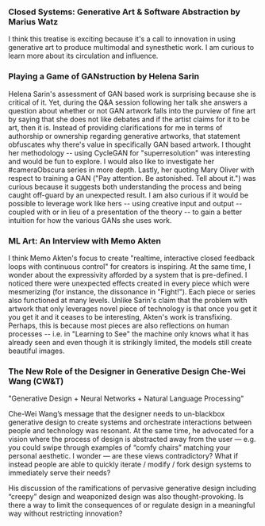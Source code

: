 ### Closed Systems: Generative Art & Software Abstraction by Marius Watz

I think this treatise is exciting because it's a call to innovation in using generative art to produce multimodal and synesthetic work. I am curious to learn more about its circulation and influence.

### Playing a Game of GANstruction by Helena Sarin

Helena Sarin's assessment of GAN based work is surprising because she is critical of it. Yet, during the Q&A session following her talk she answers a question about whether or not GAN artwork falls into the purview of fine art by saying that she does not like debates and if the artist claims for it to be art, then it is. Instead of providing clarifications for me in terms of authorship or ownership regarding generative artworks, that statement obfuscates why there's value in specifically GAN based artwork. I thought her methodology -- using CycleGAN for "superresolution" was interesting and would be fun to explore. I would also like to investigate her #cameraObscura series in more depth. Lastly, her quoting Mary Oliver with respect to training a GAN ("Pay attention. Be astonished. Tell about it.") was curious because it suggests both understanding the process and being caught off-guard by an unexpected result. I am also curious if it would be possible to leverage work like hers -- using creative input and output -- coupled with or in lieu of a presentation of the theory -- to gain a better intuition for how the various GANs she uses work.

### ML Art: An Interview with Memo Akten

I think Memo Akten's focus to create "realtime, interactive closed feedback loops with continuous control" for creators is inspiring. At the same time, I wonder about the expressivity afforded by a system that is pre-defined. I noticed there were unexpected effects created in every piece which were mesmerizing (for instance, the dissonance in "Fight!"). Each piece or series also functioned at many levels. Unlike Sarin's claim that the problem with artwork that only leverages novel piece of technology is that once you get it you get it and it ceases to be interesting, Akten's work is transfixing. Perhaps, this is because most pieces are also reflections on human processes -- i.e. in "Learning to See" the machine only knows what it has already seen and even though it is strikingly limited, the models still create beautiful images.


### The New Role of the Designer in Generative Design Che-Wei Wang (CW&T)

"Generative Design + Neural Networks + Natural Language Processing"

Che-Wei Wang’s message that the designer needs to un-blackbox generative design to create systems and orchestrate interactions between people and technology was resonant. At the same time, he advocated for a vision where the process of design is abstracted away from the user — e.g. you could swipe through examples of “comfy chairs” matching your personal aesthetic. I wonder — are these views contradictory? What if instead people are able to quickly iterate / modify / fork design systems to immediately serve their needs?

His discussion of the ramifications of pervasive generative design including “creepy” design and weaponized design was also thought-provoking. Is there a way to limit the consequences of or regulate design in a meaningful way without restricting innovation?
